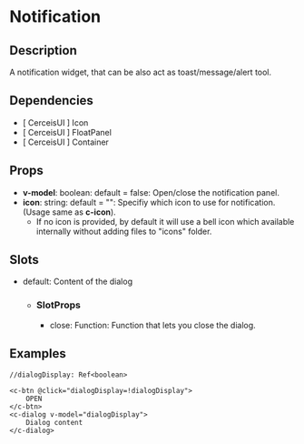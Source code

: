 # Notification

## Description
A notification widget, that can be also act as toast/message/alert tool.

## Dependencies 
- [ CerceisUI ] Icon
- [ CerceisUI ] FloatPanel
- [ CerceisUI ] Container

## Props
- **v-model**: boolean: default = false: Open/close the notification panel.
- **icon**: string: default = "": Specifiy which icon to use for notification. (Usage same as **c-icon**).
    - If no icon is provided, by default it will use a bell icon which available internally without adding files to "icons" folder.

## Slots
- default: Content of the dialog
    - ### SlotProps
        - close: Function: Function that lets you close the dialog.

## Examples
```
//dialogDisplay: Ref<boolean>

<c-btn @click="dialogDisplay=!dialogDisplay">
    OPEN
</c-btn>
<c-dialog v-model="dialogDisplay">
    Dialog content
</c-dialog>
```